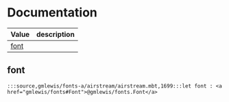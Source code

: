 # Documentation
|Value|description|
|---|---|
|[font](#font)||

## font

```moonbit
:::source,gmlewis/fonts-a/airstream/airstream.mbt,1699:::let font : <a href="gmlewis/fonts#Font">@gmlewis/fonts.Font</a>
```

